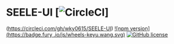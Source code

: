 # SEELE-UI [![CircleCI](https://circleci.com/gh/wky0615/Wheels.svg?style=svg)]
(https://circleci.com/gh/wky0615/SEELE-UI) [![npm version](https://badge.fury
.io/js/wheels-keyu.wang.svg)](https://badge.fury.io/js/wheels-keyu.wang) [![GitHub license](https://img.shields.io/badge/license-MIT-blue.svg)](https://github.com/facebook/react/blob/master/LICENSE)